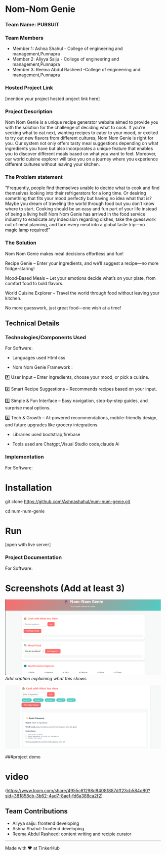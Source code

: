 # Nom-Nom Genie 



### Team Name: PURSUIT


### Team Members
- Member 1: Ashna Shahul - College of engineering and management,Punnapra
- Member 2: Aliyya Saiju - College of engineering and management,Punnapra
- Member 3: Reema Abdul Rasheed -College of engineering and management,Punnapra

### Hosted Project Link
[mention your project hosted project link here]

### Project Description
Nom Nom Genie is a unique recipe generator website aimed to provide you with the solution for the challenge of deciding what to cook. If you’re seeking what to eat next, wanting recipes to cater to your mood, or excited to try out new flavors from different cultures, Nom Nom Genie is right for you. Our system not only offers tasty meal suggestions depending on what ingredients you have but also incorporates a unique feature that enables you to discover different meals based on what you want to feel. Moreover, our world cuisine explorer will take you on a journey where you experience different cultures without leaving your kitchen.

### The Problem statement

"Frequently, people find themselves unable to decide what to cook and find themselves looking into their refrigerators for a long time. Or desiring something that fits your mood perfectly but having no idea what that is? Maybe you dream of traveling the world through food but you don’t know where to start. Cooking should be an easy and fun part of your life instead of being a living hell! Nom Nom Genie has arrived in the food service industry to eradicate any indecision regarding dishes, take the guesswork out of meal planning, and turn every meal into a global taste trip—no magic lamp required!"

### The Solution
 

Nom Nom Genie makes meal decisions effortless and fun!

   Recipe Genie – Enter your ingredients, and we’ll suggest a recipe—no more fridge-staring!

   Mood-Based Meals – Let your emotions decide what’s on your plate, from comfort food to bold flavors.

   World Cuisine Explorer – Travel the world through food without leaving your kitchen.

No more guesswork, just great food—one wish at a time!

## Technical Details
### Technologies/Components Used
For Software:

- Languages used Html css


-  Nom Nom Genie Framework :

1️⃣ User Input – Enter ingredients, choose your mood, or pick a cuisine.

2️⃣ Smart Recipe Suggestions – Recommends recipes based on your input.

3️⃣ Simple & Fun Interface – Easy navigation, step-by-step guides, and surprise meal options.

4️⃣  Tech & Growth – AI-powered recommendations, mobile-friendly design, and future upgrades like grocery integrations

    


- Libraries used bootstrap,firebase

- Tools used are Chatgpt,Visual Studio code,claude Ai

### Implementation
For Software: 
# Installation
git clone https://github.com/Ashnashahul/num-num-genie.git

cd num-num-genie

# Run
[open with live server]

### Project Documentation
For Software:

# Screenshots (Add at least 3)
![Screenshot1](./screenshots/Screenshot%202025-02-02%20084831.png)
*Add caption explaining what this shows*




![Screenshot2](./screenshots/Screenshot%202025-02-02%20085406.png)

###project demo
# video 
(https://www.loom.com/share/4955c61298d8408f887dff23cb584d80?sid=381858cb-3b62-4ad7-8aef-fd6a388ca2f2)


## Team Contributions
- Aliyya saiju: frontend developing
- Ashna Shahul: frontend developing
- Reema Abdul Rasheed: content writing and recipie curator

---
Made with ❤️ at TinkerHub
